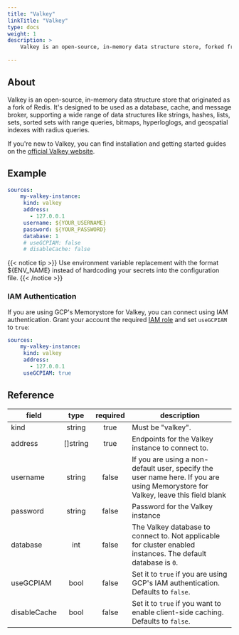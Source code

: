 ```yaml
---
title: "Valkey"
linkTitle: "Valkey"
type: docs
weight: 1
description: >
    Valkey is an open-source, in-memory data structure store, forked from Redis.
    
---
```


## About

Valkey is an open-source, in-memory data structure store that originated as a fork of Redis. It's designed to be used as a database, cache, and message broker, supporting a wide range of data structures like strings, hashes, lists, sets, sorted sets with range queries, bitmaps, hyperloglogs, and geospatial indexes with radius queries.

If you're new to Valkey, you can find installation and getting started guides on the [official Valkey website](https://valkey.io/docs/getting-started/).

## Example

```yaml
sources:
    my-valkey-instance:
     kind: valkey
     address:
       - 127.0.0.1
     username: ${YOUR_USERNAME}
     password: ${YOUR_PASSWORD}
     database: 1
     # useGCPIAM: false
     # disableCache: false
```

{{< notice tip >}}
Use environment variable replacement with the format ${ENV_NAME}
instead of hardcoding your secrets into the configuration file.
{{< /notice >}}

### IAM Authentication

If you are using GCP's Memorystore for Valkey, you can connect using IAM
authentication. Grant your account the required [IAM role][iam] and set
`useGCPIAM` to `true`:

```yaml
sources:
    my-valkey-instance:
     kind: valkey
     address:
       - 127.0.0.1
     useGCPIAM: true
```

[iam]: https://cloud.google.com/memorystore/docs/valkey/about-iam-auth

## Reference

| **field**    | **type** | **required** | **description**                                                                                                                  |
|--------------|:--------:|:------------:|----------------------------------------------------------------------------------------------------------------------------------|
| kind         |  string  |     true     | Must be "valkey".                                                                                                                |
| address      | []string |     true     | Endpoints for the Valkey instance to connect to.                                                                                 |
| username     |  string  |    false     | If you are using a non-default user, specify the user name here. If you are using Memorystore for Valkey, leave this field blank |
| password     |  string  |    false     | Password for the Valkey instance                                                                                                 |
| database     |   int    |    false     | The Valkey database to connect to. Not applicable for cluster enabled instances. The default database is `0`.                    |
| useGCPIAM    |   bool   |    false     | Set it to `true` if you are using GCP's IAM authentication. Defaults to `false`.                                                 |
| disableCache |   bool   |    false     | Set it to `true` if you want to enable client-side caching. Defaults to `false`.                                                 |
